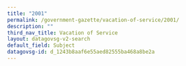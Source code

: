 ```yaml
---
title: "2001"
permalink: /government-gazette/vacation-of-service/2001/
description: ""
third_nav_title: Vacation of Service
layout: datagovsg-v2-search
default_field: Subject
datagovsg-id: d_1243b8aaf6e55aed82555ba468a8be2a
---
```

